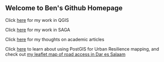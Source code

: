 ## Welcome to Ben's Github Homepage

Click [here](QGIS.md) for my work in QGIS

Click [here](SAGA.md) for my work in SAGA

Click [here](Academia.md) for my thoughts on academic articles

Click [here](PostGIS.md) to learn about using PostGIS for Urban Resilience mapping, and check out [my leaflet map of road access in Dar es Salaam](dsmap/index.html)

